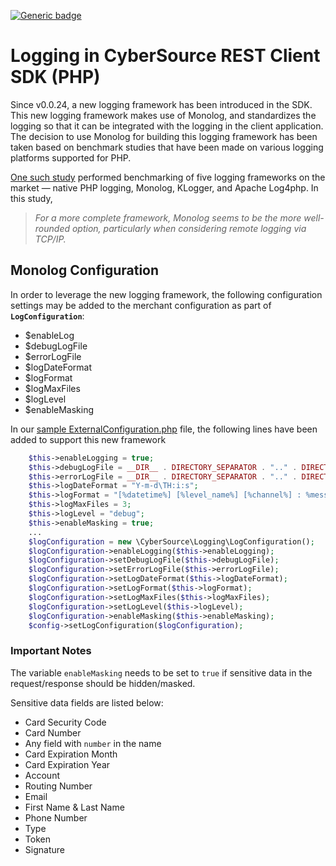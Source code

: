 [![Generic badge](https://img.shields.io/badge/LOGGING-NEW-GREEN.svg)](https://shields.io/)

# Logging in CyberSource REST Client SDK (PHP)

Since v0.0.24, a new logging framework has been introduced in the SDK. This new logging framework makes use of Monolog, and standardizes the logging so that it can be integrated with the logging in the client application. The decision to use Monolog for building this logging framework has been taken based on benchmark studies that have been made on various logging platforms supported for PHP.

[One such study](https://www.loggly.com/blog/benchmarking-php-logging-frameworks-which-is-fastest-and-most-reliable-2/) performed benchmarking of five logging frameworks on the market &mdash; native PHP logging, Monolog, KLogger, and Apache Log4php. In this study,

> _For a more complete framework, Monolog seems to be the more well-rounded option, particularly when considering remote logging via TCP/IP._

## Monolog Configuration

In order to leverage the new logging framework, the following configuration settings may be added to the merchant configuration as part of **`LogConfiguration`**:

* $enableLog
* $debugLogFile
* $errorLogFile
* $logDateFormat
* $logFormat
* $logMaxFiles
* $logLevel
* $enableMasking

In our [sample ExternalConfiguration.php](https://github.com/CyberSource/cybersource-rest-samples-php/blob/master/Resources/ExternalConfiguration.php) file, the following lines have been added to support this new framework

```php
    $this->enableLogging = true;
    $this->debugLogFile = __DIR__ . DIRECTORY_SEPARATOR . ".." . DIRECTORY_SEPARATOR . "Log" . DIRECTORY_SEPARATOR . "debugTest.log";
    $this->errorLogFile = __DIR__ . DIRECTORY_SEPARATOR . ".." . DIRECTORY_SEPARATOR . "Log" . DIRECTORY_SEPARATOR . "errorTest.log";
    $this->logDateFormat = "Y-m-d\TH:i:s";
    $this->logFormat = "[%datetime%] [%level_name%] [%channel%] : %message%\n";
    $this->logMaxFiles = 3;
    $this->logLevel = "debug";
    $this->enableMasking = true;
    ...
    $logConfiguration = new \CyberSource\Logging\LogConfiguration();
    $logConfiguration->enableLogging($this->enableLogging);
    $logConfiguration->setDebugLogFile($this->debugLogFile);
    $logConfiguration->setErrorLogFile($this->errorLogFile);
    $logConfiguration->setLogDateFormat($this->logDateFormat);
    $logConfiguration->setLogFormat($this->logFormat);
    $logConfiguration->setLogMaxFiles($this->logMaxFiles);
    $logConfiguration->setLogLevel($this->logLevel);
    $logConfiguration->enableMasking($this->enableMasking);
    $config->setLogConfiguration($logConfiguration);
```

### Important Notes

The variable `enableMasking` needs to be set to `true` if sensitive data in the request/response should be hidden/masked.

Sensitive data fields are listed below:

  * Card Security Code
  * Card Number
  * Any field with `number` in the name
  * Card Expiration Month
  * Card Expiration Year
  * Account
  * Routing Number
  * Email
  * First Name & Last Name
  * Phone Number
  * Type
  * Token
  * Signature
